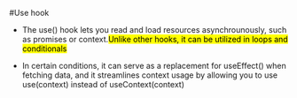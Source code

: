 #Use hook
- The use() hook lets you read and load resources asynchrounously, such as promises or context.<mark>Unlike 
other hooks, it can be utilized in loops and conditionals</mark>


- In certain conditions, it can serve as a replacement for useEffect() when fetching data, and it streamlines context usage by allowing you to use use(context) instead of useContext(context)